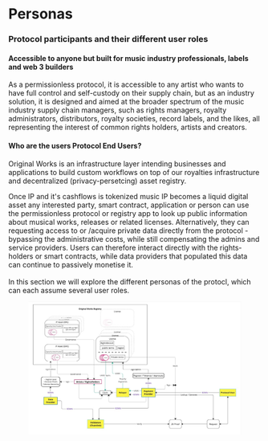 # Personas

### Protocol participants and their different user roles

#### Accessible to anyone but built for music industry professionals, labels and web 3 builders

As a permissionless protocol, it is accessible to any artist who wants to have full control and self-custody on their supply chain, but as an industry solution, it is designed and aimed at the broader spectrum of the music industry supply chain managers, such as rights managers, royalty administrators, distributors, royalty societies, record labels, and the likes, all representing the interest of common rights holders, artists and creators.

#### Who are the users Protocol End Users?

Original Works is an infrastructure layer intending businesses and applications to build custom workflows on top of our royalties infrastructure and decentralized (privacy-persetcing) asset registry.

Once IP and it's cashflows is tokenized music IP becomes a liquid digital asset any interested party, smart contract, application or person can use the permissionless protocol or registry app to look up public information about musical works, releases or related licenses. Alternatively, they can requesting access to or /acquire private data directly from the protocol - bypassing the administrative costs, while still compensating the admins and service providers. Users can therefore interact directly with the rights-holders or smart contracts, while data providers that populated this data can continue to passively monetise it. \
\
In this section we will explore the different personas of the protocl, which can each assume several user roles.

<figure><img src="../../.gitbook/assets/Web 3 Planning - Frame 13 (1).jpg" alt=""><figcaption></figcaption></figure>
